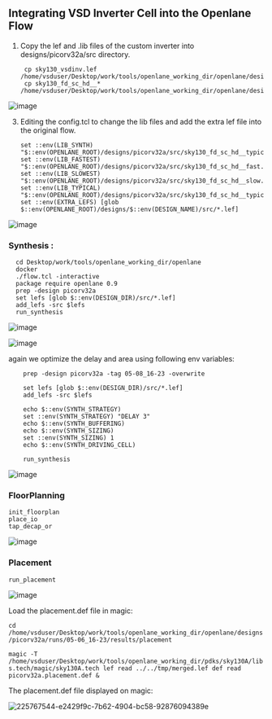 
## Integrating VSD Inverter Cell into the Openlane Flow 


1. Copy the lef and .lib files of the custom inverter into designs/picorv32a/src directory.

        cp sky130_vsdinv.lef /home/vsduser/Desktop/work/tools/openlane_working_dir/openlane/designs/picorv32a/src
        cp sky130_fd_sc_hd__* /home/vsduser/Desktop/work/tools/openlane_working_dir/openlane/designs/picorv32a/src
   

![image](https://github.com/user-attachments/assets/d45d5cfa-f341-42d1-a27b-2171fe33ab36)



3. Editing the config.tcl to change the lib files and add the extra lef file into the original flow.

       set ::env(LIB_SYNTH) "$::env(OPENLANE_ROOT)/designs/picorv32a/src/sky130_fd_sc_hd__typical.lib"
       set ::env(LIB_FASTEST) "$::env(OPENLANE_ROOT)/designs/picorv32a/src/sky130_fd_sc_hd__fast.lib"
       set ::env(LIB_SLOWEST) "$::env(OPENLANE_ROOT)/designs/picorv32a/src/sky130_fd_sc_hd__slow.lib"
       set ::env(LIB_TYPICAL) "$::env(OPENLANE_ROOT)/designs/picorv32a/src/sky130_fd_sc_hd__typical.lib"
       set ::env(EXTRA_LEFS) [glob $::env(OPENLANE_ROOT)/designs/$::env(DESIGN_NAME)/src/*.lef]

![image](https://github.com/user-attachments/assets/599df242-6712-4b4d-b6c8-b61069620b1f)


### Synthesis : 

      cd Desktop/work/tools/openlane_working_dir/openlane
      docker
      ./flow.tcl -interactive
      package require openlane 0.9
      prep -design picorv32a
      set lefs [glob $::env(DESIGN_DIR)/src/*.lef]
      add_lefs -src $lefs
      run_synthesis


![image](https://github.com/user-attachments/assets/076cbb8f-24fd-4c48-adfc-3e19b6cb6aa5)


![image](https://github.com/user-attachments/assets/76806820-1cc1-42da-b7f8-f0d1005bdade)



again we optimize the delay and area using following env variables: 

        prep -design picorv32a -tag 05-08_16-23 -overwrite
        
        set lefs [glob $::env(DESIGN_DIR)/src/*.lef]
        add_lefs -src $lefs
        
        echo $::env(SYNTH_STRATEGY)
        set ::env(SYNTH_STRATEGY) "DELAY 3"
        echo $::env(SYNTH_BUFFERING)
        echo $::env(SYNTH_SIZING)
        set ::env(SYNTH_SIZING) 1
        echo $::env(SYNTH_DRIVING_CELL)
        
        run_synthesis

![image](https://github.com/user-attachments/assets/d6c6d997-efdc-46e8-ae3f-63762da4a75f)




### FloorPlanning 

    init_floorplan
    place_io
    tap_decap_or


![image](https://github.com/user-attachments/assets/cfbbd61c-a58c-4f87-82d2-d11407a13d5e)


### Placement 

  `run_placement`

![image](https://github.com/user-attachments/assets/52b54fc0-8ecf-469b-8b58-5b2a84f11a26)

Load the placement.def file in magic:

`cd /home/vsduser/Desktop/work/tools/openlane_working_dir/openlane/designs/picorv32a/runs/05-06_16-23/results/placement`

`magic -T /home/vsduser/Desktop/work/tools/openlane_working_dir/pdks/sky130A/libs.tech/magic/sky130A.tech lef read ../../tmp/merged.lef def read picorv32a.placement.def &`


The placement.def file displayed on magic:

![225767544-e2429f9c-7b62-4904-bc58-92876094389e](https://github.com/user-attachments/assets/c6b359b6-246d-4992-9b0d-5dcc10637168)



